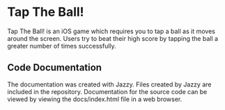 # Tap The Ball!

Tap The Ball! is an iOS game which requires you to tap a ball as it moves around the screen. 
Users try to beat their high score by tapping the ball a greater number of times successfully.

## Code Documentation
The documentation was created with Jazzy. Files created by Jazzy are included in the repository.
Documentation for the source code can be viewed by viewing the docs/index.html file in a web browser.
